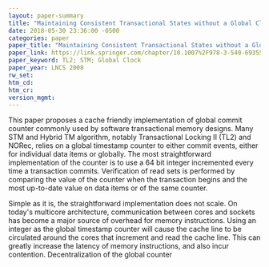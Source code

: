 ```yaml
---
layout: paper-summary
title: "Maintaining Consistent Transactional States without a Global Clock"
date: 2018-05-30 23:36:00 -0500
categories: paper
paper_title: "Maintaining Consistent Transactional States without a Global Clock"
paper_link: https://link.springer.com/chapter/10.1007%2F978-3-540-69355-0_12
paper_keyword: TL2; STM; Global Clock
paper_year: LNCS 2008
rw_set: 
htm_cd: 
htm_cr: 
version_mgmt: 
---
```


This paper proposes a cache friendly implementation of global commit counter commonly
used by software transactional memory designs. Many STM and Hybrid TM algorithm, notably Transactional 
Locking II (TL2) and NORec, relies on a global timestamp counter to either commit events, either 
for individual data items or globally. The most straightforward implementation of the counter is 
to use a 64 bit integer incremented every time a transaction commits. Verification of read 
sets is performed by comparing the value of the counter when the transaction begins and the most up-to-date
value on data items or of the same counter.

Simple as it is, the straightforward implementation does not scale. On today's multicore architecture, 
communication between cores and sockets has become a major source of overhead for memory instructions. Using 
an integer as the global timestamp counter will cause the cache line to be circulated around the cores that
increment and read the cache line. This can greatly increase the latency of memory instructions, and also 
incur contention. Decentralization of the global counter 
